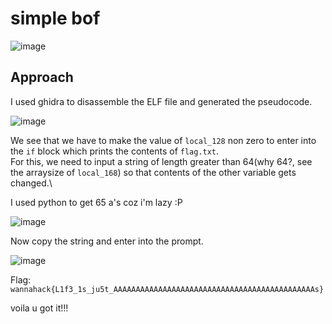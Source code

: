 # simple bof
![image](https://user-images.githubusercontent.com/34862954/164884104-fab84271-62e5-48da-8781-7ffa10a23e12.png)


## Approach
I used ghidra to disassemble the ELF file and generated the pseudocode.

![image](https://user-images.githubusercontent.com/34862954/164882348-e1b614af-aa35-4f4e-addc-67f46ccc04ec.png)

We see that we have to make the value of `local_128` non zero to enter into the `if` block which prints the contents of `flag.txt`.\
For this, we need to input a string of length greater than 64(why 64?, see the arraysize of `local_168`) so that contents of the other variable gets changed.\

I used python to get 65 a's coz i'm lazy :P

![image](https://user-images.githubusercontent.com/34862954/164882647-57c64016-4924-45cd-ae51-117b16dcab2e.png)

Now copy the string and enter into the prompt.

![image](https://user-images.githubusercontent.com/34862954/164883106-5a4ffb87-a73e-415f-acec-c7ad5fc41fc5.png)

Flag: `wannahack{L1f3_1s_ju5t_AAAAAAAAAAAAAAAAAAAAAAAAAAAAAAAAAAAAAAAAAAAAAs}`<br>

voila u got it!!!








